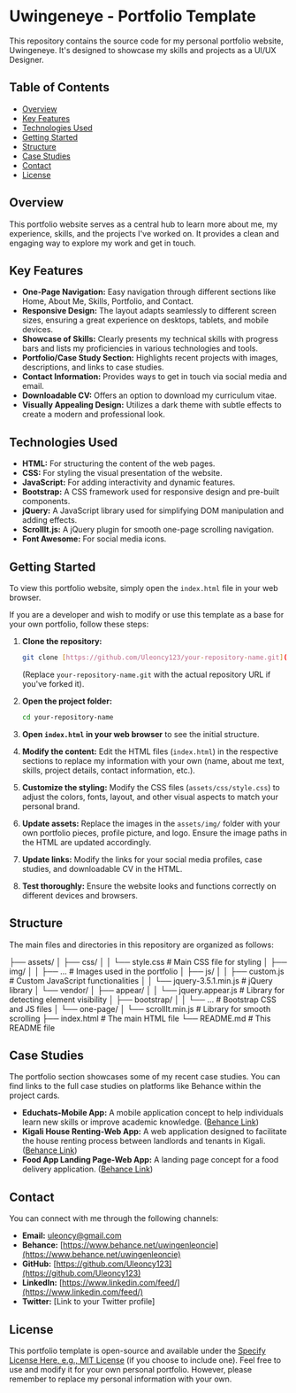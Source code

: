 # Uwingeneye - Portfolio Template

This repository contains the source code for my personal portfolio website, Uwingeneye. It's designed to showcase my skills and projects as a UI/UX Designer.

## Table of Contents

- [Overview](#overview)
- [Key Features](#key-features)
- [Technologies Used](#technologies-used)
- [Getting Started](#getting-started)
- [Structure](#structure)
- [Case Studies](#case-studies)
- [Contact](#contact)
- [License](#license)

## Overview

This portfolio website serves as a central hub to learn more about me, my experience, skills, and the projects I've worked on. It provides a clean and engaging way to explore my work and get in touch.

## Key Features

- **One-Page Navigation:** Easy navigation through different sections like Home, About Me, Skills, Portfolio, and Contact.
- **Responsive Design:** The layout adapts seamlessly to different screen sizes, ensuring a great experience on desktops, tablets, and mobile devices.
- **Showcase of Skills:** Clearly presents my technical skills with progress bars and lists my proficiencies in various technologies and tools.
- **Portfolio/Case Study Section:** Highlights recent projects with images, descriptions, and links to case studies.
- **Contact Information:** Provides ways to get in touch via social media and email.
- **Downloadable CV:** Offers an option to download my curriculum vitae.
- **Visually Appealing Design:** Utilizes a dark theme with subtle effects to create a modern and professional look.

## Technologies Used

- **HTML:** For structuring the content of the web pages.
- **CSS:** For styling the visual presentation of the website.
- **JavaScript:** For adding interactivity and dynamic features.
- **Bootstrap:** A CSS framework used for responsive design and pre-built components.
- **jQuery:** A JavaScript library used for simplifying DOM manipulation and adding effects.
- **ScrollIt.js:** A jQuery plugin for smooth one-page scrolling navigation.
- **Font Awesome:** For social media icons.

## Getting Started

To view this portfolio website, simply open the `index.html` file in your web browser.

If you are a developer and wish to modify or use this template as a base for your own portfolio, follow these steps:

1.  **Clone the repository:**
    ```bash
    git clone [https://github.com/Uleoncy123/your-repository-name.git](https://github.com/Uleoncy123/your-repository-name.git)
    ```
    (Replace `your-repository-name.git` with the actual repository URL if you've forked it).

2.  **Open the project folder:**
    ```bash
    cd your-repository-name
    ```

3.  **Open `index.html` in your web browser** to see the initial structure.

4.  **Modify the content:** Edit the HTML files (`index.html`) in the respective sections to replace my information with your own (name, about me text, skills, project details, contact information, etc.).

5.  **Customize the styling:** Modify the CSS files (`assets/css/style.css`) to adjust the colors, fonts, layout, and other visual aspects to match your personal brand.

6.  **Update assets:** Replace the images in the `assets/img/` folder with your own portfolio pieces, profile picture, and logo. Ensure the image paths in the HTML are updated accordingly.

7.  **Update links:** Modify the links for your social media profiles, case studies, and downloadable CV in the HTML.

8.  **Test thoroughly:** Ensure the website looks and functions correctly on different devices and browsers.

## Structure

The main files and directories in this repository are organized as follows:

├── assets/
│   ├── css/
│   │   └── style.css       # Main CSS file for styling
│   ├── img/
│   │   ├── ...             # Images used in the portfolio
│   ├── js/
│   │   ├── custom.js       # Custom JavaScript functionalities
│   │   └── jquery-3.5.1.min.js # jQuery library
│   └── vendor/
│       ├── appear/
│       │   └── jquery.appear.js # Library for detecting element visibility
│       ├── bootstrap/
│       │   └── ...         # Bootstrap CSS and JS files
│       └── one-page/
│           └── scrollIt.min.js # Library for smooth scrolling
├── index.html              # The main HTML file
└── README.md               # This README file


## Case Studies

The portfolio section showcases some of my recent case studies. You can find links to the full case studies on platforms like Behance within the project cards.

- **Educhats-Mobile App:** A mobile application concept to help individuals learn new skills or improve academic knowledge. ([Behance Link](https://www.behance.net/gallery/168545751/Educhats?))
- **Kigali House Renting-Web App:** A web application designed to facilitate the house renting process between landlords and tenants in Kigali. ([Behance Link](https://www.behance.net/gallery/168684293/House-Renting))
- **Food App Landing Page-Web App:** A landing page concept for a food delivery application. ([Behance Link](https://www.behance.net/gallery/168691029/Food-app))

## Contact

You can connect with me through the following channels:

- **Email:** [uleoncy@gmail.com](mailto:uleoncy@gmail.com)
- **Behance:** [https://www.behance.net/uwingenleoncie](https://www.behance.net/uwingenleoncie)
- **GitHub:** [https://github.com/Uleoncy123](https://github.com/Uleoncy123)
- **LinkedIn:** [https://www.linkedin.com/feed/](https://www.linkedin.com/feed/)
- **Twitter:** [Link to your Twitter profile]

## License

This portfolio template is open-source and available under the [Specify License Here, e.g., MIT License](LICENSE) (if you choose to include one). Feel free to use and modify it for your own personal portfolio. However, please remember to replace my personal information with your own.
